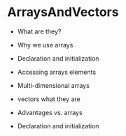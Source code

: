 # ArraysAndVectors

* What are they?

* Why we use arrays

* Declaration and initialization

* Accessing arrays elements

* Multi-dimensional arrays

* vectors what they are

* Advantages vs. arrays

* Declaration and initialization 
 
